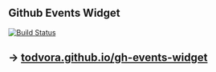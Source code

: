 ## Github Events Widget
[![Build Status](https://travis-ci.org/todvora/gh-events-widget.svg?branch=master)](https://travis-ci.org/todvora/gh-events-widget)

## -> [todvora.github.io/gh-events-widget]()
